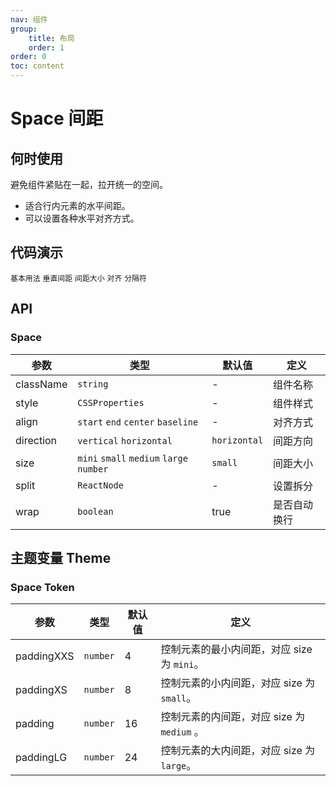 ```yaml
---
nav: 组件
group: 
    title: 布局
    order: 1
order: 0
toc: content
---
```


# Space 间距


## 何时使用

避免组件紧贴在一起，拉开统一的空间。

- 适合行内元素的水平间距。
- 可以设置各种水平对齐方式。

## 代码演示

<code src="../../packages/ui/examples/space/basic.tsx" description="相邻组件水平间距。">基本用法</code>
<code src="../../packages/ui/examples/space/direction-vertical.tsx" description="相邻组件垂直间距。">垂直间距</code>
<code src="../../packages/ui/examples/space/size.tsx" description="使用 size 设置元素之间的间距，预设了 `small`、`middle`、`medium`、`large` 四种尺寸，也可以自定义间距，若不设置 `size`，则默认为 `small`。">间距大小</code>
<code src="../../packages/ui/examples/space/align.tsx" description="设置对齐模式。">对齐</code>
<code src="../../packages/ui/examples/space/split.tsx" description="相邻组件分隔符。">分隔符</code>


## API

### Space

| **参数** | **类型** | **默认值** | **定义** |
| --- | --- | --- | --- |
| className | `string`              | -        | 组件名称       |
| style     | `CSSProperties`       | -        | 组件样式	    |
| align     | `start` `end` `center` `baseline` | -            | 对齐方式	        |
| direction | `vertical` `horizontal`           | `horizontal` | 间距方向	        |
| size      | `mini` `small` `medium` `large` `number`   | `small`      | 间距大小	        |
| split     | `ReactNode`                       | -            | 设置拆分	        |
| wrap      | `boolean`                         | true         | 是否自动换行        |


## 主题变量 Theme

### Space Token
| **参数** | **类型** | **默认值** | **定义** |
| --- | --- | --- | --- |
| paddingXXS    | `number` | 4        | 控制元素的最小内间距，对应 size 为 `mini`。   |
| paddingXS     | `number` | 8        | 控制元素的小内间距，对应 size 为 `small`。    |
| padding       | `number` | 16       | 控制元素的内间距，对应 size 为 `medium` 。    |
| paddingLG     | `number` | 24       | 控制元素的大内间距，对应 size 为 `large`。  |
